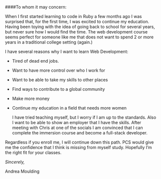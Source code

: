 ####To whom it may concern:

  When I first started learning to code in Ruby a few months ago I was surprised that, for the first time, I was excited to continue my education. Having been toying with the idea of going back to school for several years, but never sure how I would find the time. The web development course seems perfect for someone like me that does not want to spend 2 or more years in a traditional college setting (again.)

I have several reasons why I want to learn Web Development: 

* Tired of dead end jobs.
* Want to have more control over who I work for 
* Want to be able to take my skills to other places
* Find ways to contribute to a global community
* Make more money
* Continue my education in a field that needs more women

  I have tried teaching myself, but I worry if I am up to the standards. Also I want to be able to show an employer that I have the skills. After meeting with Chris at one of the socials I am convinced that I can complete the immersion course and become a full-stack developer. 

Regardless if you enroll me, I will continue down this path. PCS would give me the confidence that I think is missing from myself study. Hopefully I’m the right fit for your classes. 

*Sincerely,* 

Andrea Moulding 

